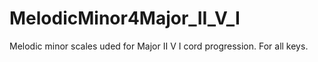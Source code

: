 # MelodicMinor4Major_II_V_I
Melodic minor scales uded for Major II V I cord progression. For all keys.
